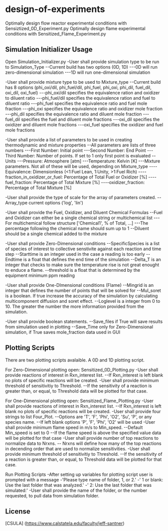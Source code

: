 # design-of-experiments
Optimally design flow reactor experimental conditions with Sensiztized_0D_Experiment.py
Optimally design flame experimental conditions with Sensitized_Flame_Experiment.py

## Simulation Initializer Usage
Open Simulation_Initializer.py
-User shall provide simulation type to be run to Simulation_Type
--Current build has two options (0D, 1D)
---0D will run zero-dimensional simulation
---1D will run one-dimensional simulation

-User shall provide mixture type to be used to Mixture_type
--Current build has 8 options (phi_oxi/dil, phi_fuel/dil, phi_fuel, phi_oxi, phi_dil, fuel_dil, oxi_dil, oxi_fuel)
---phi_oxi/dil specifies the equivalence ration and oxidizer to diluent ratio
---phi_fuel/dil specifies the equivalence ration and fuel to diluent ratio
---phi_fuel specifies the equivalence ratio and fuel mole fraction
---phi_oxi specifies the equivalence ratio and oxidizer mole fraction
---phi_dil specifies the equivalence ratio and diluent mole fraction
---fuel_dil specifies the fuel and diluent mole fractions
---oxi_dil specifies the oxidizer and diluent mole fractions
---oxi_fuel specifies the oxidizer and fuel mole fractions

-User shall provide a list of parameters to be used in creating thermodynamic and mixture properties
--All parameters are lists of three numbers
---First Number: Initial point
---Second Number: End Point
---Third Number: Number of points. If set to 1 only first point is evaluated
--Units
---Pressure: Atmosphere [atm]
---Temperature: Kelvin [K]
---Mixture parameters. Not all of these will be used, depending on Mixture_type
----Equivalence: Dimensionless (<1:Fuel Lean, 1:Unity, >1:Fuel Rich)
----fraction_in_oxidizer_or_fuel: Percentage of Total Fuel or Oxidizer [%]
----fuel_fraction: Percentage of Total Mixture [%]
----oxidizer_fraction: Percentage of Total Mixture [%]

-User shall provide the type of scale for the array of parameters created.
--Array_type current options ('log', 'lin')

-User shall provide the Fuel, Oxidizer, and Diluent Chemical Formulas
--Fuel and Oxidizer can either be a single chemical string or multichemical list
---For multichemical follow structure ['Chemical1', % of Total, ...]
---The percentage following the chemical name should sum up to 1
--Diluent should be a single chemical added to the mixture

-User shall provide Zero-Dimensional conditions
--SpecificSpecies is a list of species of interest to collective senstivite against each reaction and time step
--Starttime is an integer used in the case a reading is too early
--Endtime is a float that defines the end time of the simulation
--Delta_T is an integer that checks to make sure the temperature rise is not great enought to enduce a flame.
--threshold is a float that is determined by the equipment minimum ppm reading

-User shall provide One-DImensional conditions (Flame)
--Mingrid is an integer that defines the number of points that will be solved for
--Mul_soret is a boolean. If true increase the accuracy of the simulation by calculating multicomponent diffusion and soret effect.
--Loglevel is a integer from 0 to 10. The greater the number the more information provided from the simulation.

-User shall provide boolean statements.
--Save_files if True will save results from simulation used in plotting
--Save_Time only for Zero-Dimensional simulation, if True saves mole_fraction data used in GUI

## Plotting Scripts
There are two plotting scripts avalaible. A 0D and 1D plotting script.

For Zero-Dimensional plotting open: Sensitized_0D_Plotting.py
-User shall provide reactions of interest in Rxn_interest list.
--If Rxn_interest is left blank no plots of specific reactions will be created.
-User shall provide minimum threshold of sensitivitiy to Threshold.
--If the sensitivity of a reaction is greater than, or equal, to Threshold data will be plotted for that case.

For One-Dimensional plotting open: Sensitized_Flame_Plotting.py
-User shall provide reactions of interest in Rxn_interest list.
--If Rxn_interest is left blank no plots of specific reactions will be created.
-User shall provide four strings to list Four_Plot.
--Options are 'T', 'F', 'Phi', 'O2', 'Su', 'P', or any species name.
--If left blank options 'P', 'F', 'Phi', 'O2' will be used
-User shall provide minimum flame speed in m/s to Min_speed.
--Default Min_speed is set to 0
--If the flame speed is above the specified value data will be plotted for that case
-User shall provide number of top reactions to normalize data to Nrxns.
-- Nrxns will define how many of the top reactions in decending order that are used to normalize sensitivities.
-User shall provide minimum threshold of sensitivitiy to Threshold.
--If the sensitivity of a reaction is greater than, or equal, to Threshold data will be plotted for that case.

Run Plotting Scripts
-After setting up variables for plotting script user is prompted with a message
-'Please type name of folder, 1, or 2.'
-' 1 or blank: Use the last folder that was analyzed.'
-' 2: Use the last folder that was simulated:'
-User shall provide the name of the folder, or the number requested, to pull data from simulation folder.

## License
[CSULA] (https://www.calstatela.edu/faculty/jeff-santner)
